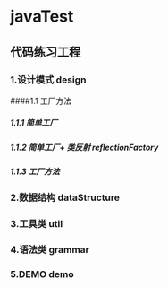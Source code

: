 # javaTest

## 代码练习工程
### 1.设计模式  design
####1.1 工厂方法
##### 1.1.1 简单工厂
##### 1.1.2 简单工厂+ 类反射 reflectionFactory
##### 1.1.3 工厂方法

### 2.数据结构  dataStructure

### 3.工具类   util

### 4.语法类   grammar

### 5.DEMO    demo

